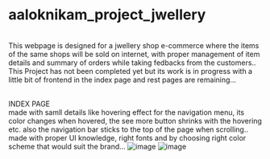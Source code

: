 # aaloknikam_project_jwellery
<br>
This webpage is designed for a jwellery shop e-commerce where the items of the same shops will be sold on internet, with proper management of item details and summary of orders while taking fedbacks from the customers..
<br>
This Project has not been completed yet but its work is in progress with a little bit of frontend in the index page and rest pages are remaining...
<br>
<br>

INDEX PAGE
<br>
made with samll details like hovering effect for the navigation menu, its color changes when hovered, the see more button shrinks with the hovering etc.
also the navigation bar sticks to the top of the page when scrolling..
<br> made with proper UI knowledge, right fonts and by choosing right color scheme that would suit the brand...
![image](https://github.com/user-attachments/assets/2896e54a-6f7f-4cfc-b297-d005710d65a3)
![image](https://github.com/user-attachments/assets/9d48a62a-5c9d-4315-aa47-5b1ae214d4ca)


